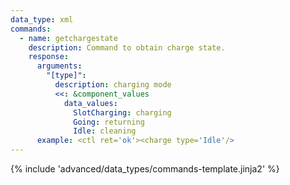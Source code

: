 ```yaml
---
data_type: xml
commands:
  - name: getchargestate
    description: Command to obtain charge state.
    response:
      arguments:
        "[type]":
          description: charging mode
          <<: &component_values
            data_values:
              SlotCharging: charging
              Going: returning
              Idle: cleaning
      example: <ctl ret='ok'><charge type='Idle'/>
---
```


{% include 'advanced/data_types/commands-template.jinja2' %}
